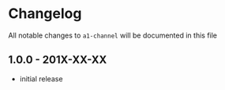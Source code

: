 # Changelog

All notable changes to `a1-channel` will be documented in this file

## 1.0.0 - 201X-XX-XX

- initial release
